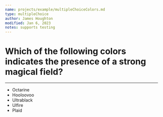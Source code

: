```yaml
---
name: projects/example/multipleChoiceColors.md
type: multipleChoice
author: James Houghton
modified: Jan 6, 2023
notes: supports testing
---
```


# Which of the following colors indicates the presence of a strong magical field?

---

- Octarine
- Hooloovoo
- Ultrablack
- Ulfire
- Plaid
